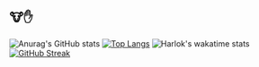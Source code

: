 ##  🐮✋


![Anurag's GitHub stats](https://github-readme-stats.vercel.app/api?username=metolone-xyz&show_icons=true&show_icons=true&count_private=true&theme=neon&hide=contribs,prs)
[![Top Langs](https://github-readme-stats.vercel.app/api/top-langs/?username=metolone-xyz&layout=compact&theme=neon)](https://github.com/anuraghazra/github-readme-stats)
![Harlok's wakatime stats](https://github-readme-stats.vercel.app/api/wakatime?username=metolone-xyz&layout=compact&synthwave&theme=neon)
[![GitHub Streak](http://github-readme-streak-stats.herokuapp.com?user=metolone-xyz&theme=neon&border_radius=5&date_format=n%2Fj%5B%2FY%5D)](https://git.io/streak-stats)
